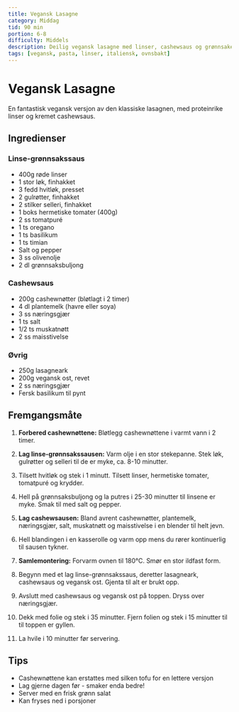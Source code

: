```yaml
---
title: Vegansk Lasagne
category: Middag
tid: 90 min
portion: 6-8
difficulty: Middels
description: Deilig vegansk lasagne med linser, cashewsaus og grønnsaker
tags: [vegansk, pasta, linser, italiensk, ovnsbakt]
---
```


# Vegansk Lasagne

En fantastisk vegansk versjon av den klassiske lasagnen, med proteinrike linser og kremet cashewsaus.

## Ingredienser

### Linse-grønnsakssaus

- 400g røde linser
- 1 stor løk, finhakket
- 3 fedd hvitløk, presset
- 2 gulrøtter, finhakket
- 2 stilker selleri, finhakket
- 1 boks hermetiske tomater (400g)
- 2 ss tomatpuré
- 1 ts oregano
- 1 ts basilikum
- 1 ts timian
- Salt og pepper
- 3 ss olivenolje
- 2 dl grønnsaksbuljong

### Cashewsaus

- 200g cashewnøtter (bløtlagt i 2 timer)
- 4 dl plantemelk (havre eller soya)
- 3 ss næringsgjær
- 1 ts salt
- 1/2 ts muskatnøtt
- 2 ss maisstivelse

### Øvrig

- 250g lasagneark
- 200g vegansk ost, revet
- 2 ss næringsgjær
- Fersk basilikum til pynt

## Fremgangsmåte

1. **Forbered cashewnøttene:** Bløtlegg cashewnøttene i varmt vann i 2 timer.

2. **Lag linse-grønnsakssausen:** Varm olje i en stor stekepanne. Stek løk, gulrøtter og selleri til de er myke, ca. 8-10 minutter.

3. Tilsett hvitløk og stek i 1 minutt. Tilsett linser, hermetiske tomater, tomatpuré og krydder.

4. Hell på grønnsaksbuljong og la putres i 25-30 minutter til linsene er myke. Smak til med salt og pepper.

5. **Lag cashewsausen:** Bland avrent cashewnøtter, plantemelk, næringsgjær, salt, muskatnøtt og maisstivelse i en blender til helt jevn.

6. Hell blandingen i en kasserolle og varm opp mens du rører kontinuerlig til sausen tykner.

7. **Samlemontering:** Forvarm ovnen til 180°C. Smør en stor ildfast form.

8. Begynn med et lag linse-grønnsakssaus, deretter lasagneark, cashewsaus og vegansk ost. Gjenta til alt er brukt opp.

9. Avslutt med cashewsaus og vegansk ost på toppen. Dryss over næringsgjær.

10. Dekk med folie og stek i 35 minutter. Fjern folien og stek i 15 minutter til til toppen er gyllen.

11. La hvile i 10 minutter før servering.

## Tips

- Cashewnøttene kan erstattes med silken tofu for en lettere versjon
- Lag gjerne dagen før - smaker enda bedre!
- Server med en frisk grønn salat
- Kan fryses ned i porsjoner